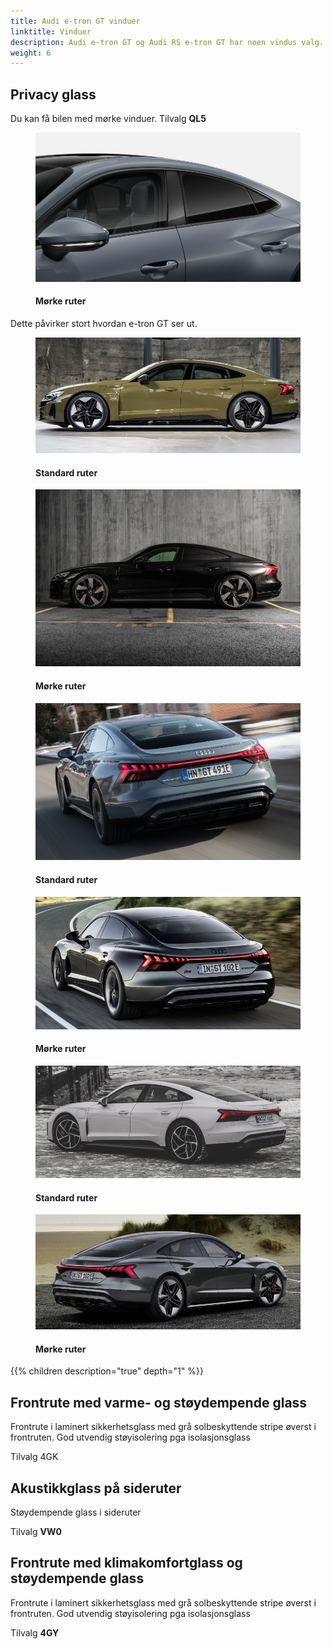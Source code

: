 ```yaml
---
title: Audi e-tron GT vinduer
linktitle: Vinduer
description: Audi e-tron GT og Audi RS e-tron GT har noen vindus valg.
weight: 6
---
```

<!-- markdownlint-disable MD033 -->

## Privacy glass

Du kan få bilen med mørke vinduer. Tilvalg **QL5**

<figure>
    <a href="privacy_windows.jpg">
        <img src="privacy_windowss.jpg" alt="Mørke ruter" title="Mørke ruter">
    </a>
    <figcaption><h4>Mørke ruter</h4></figcaption>
</figure>

Dette påvirker stort hvordan e-tron GT ser ut.

<figure>
    <a href="standard_windows_1.jpg">
        <img src="standard_windows_1s.jpg" alt="Standard ruter" title="Standard ruter">
    </a>
    <figcaption><h4>Standard ruter</h4></figcaption>
</figure>

<figure>
    <a href="privacy_windows_1.jpg">
        <img src="privacy_windows_1s.jpg" alt="Mørke ruter" title="Mørke ruter">
    </a>
    <figcaption><h4>Mørke ruter</h4></figcaption>
</figure>

<figure>
    <a href="standard_windows_2.jpg">
        <img src="standard_windows_2s.jpg" alt="Standard ruter" title="Standard ruter">
    </a>
    <figcaption><h4>Standard ruter</h4></figcaption>
</figure>

<figure>
    <a href="privacy_windows_2.jpg">
        <img src="privacy_windows_2s.jpg" alt="Mørke ruter" title="Mørke ruter">
    </a>
    <figcaption><h4>Mørke ruter</h4></figcaption>
</figure>

<figure>
    <a href="standard_windows_3.jpg">
        <img src="standard_windows_3s.jpg" alt="Standard ruter" title="Standard ruter">
    </a>
    <figcaption><h4>Standard ruter</h4></figcaption>
</figure>

<figure>
    <a href="privacy_windows_3.jpg">
        <img src="privacy_windows_3s.jpg" alt="Mørke ruter" title="Mørke ruter">
    </a>
    <figcaption><h4>Mørke ruter</h4></figcaption>
</figure>

{{% children description="true" depth="1" %}}

## Frontrute med varme- og støydempende glass

Frontrute i laminert sikkerhetsglass med grå solbeskyttende stripe øverst i frontruten. 
God utvendig støyisolering pga isolasjonsglass

Tilvalg 4GK

## Akustikkglass på sideruter

Støydempende glass i sideruter

Tilvalg **VW0**

## Frontrute med klimakomfortglass og støydempende glass

Frontrute i laminert sikkerhetsglass med grå solbeskyttende stripe øverst i frontruten.
God utvendig støyisolering pga isolasjonsglass

Tilvalg **4GY**